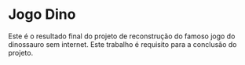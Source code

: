# Jogo Dino

Este é o resultado final do projeto de reconstrução do famoso jogo do dinossauro sem internet.
Este trabalho é requisito para a conclusão do projeto.